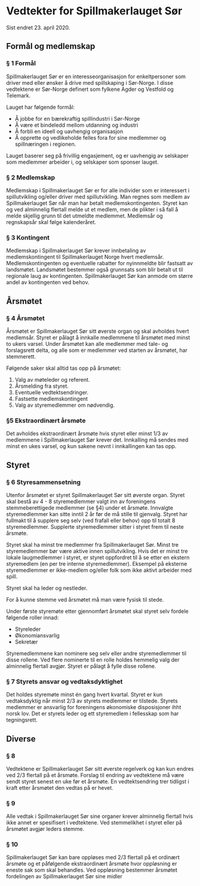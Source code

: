 # Vedtekter for Spillmakerlauget Sør

Sist endret 23. april 2020.

## Formål og medlemskap

### § 1 Formål 

Spillmakerlauget Sør er en interesseorganisasjon for enkeltpersoner som driver med eller ønsker å drive med spillskaping i Sør-Norge. I disse vedtektene er Sør-Norge definert som fylkene Agder og Vestfold og Telemark.

Lauget har følgende formål: 
- Å jobbe for en bærekraftig spillindustri i Sør-Norge 
- Å være et bindeledd mellom utdanning og industri 
- Å forbli en ideell og uavhengig organisasjon 
- Å opprette og vedlikeholde felles fora for sine medlemmer og spillnæringen i regionen. 

Lauget baserer seg på frivillig engasjement, og er uavhengig av selskaper som medlemmer arbeider i, og selskaper som sponser lauget. 

### § 2 Medlemskap 
Medlemskap i Spillmakerlauget Sør er for alle individer som er interessert i spillutvikling og/eller driver med spillutvikling. Man regnes som medlem av Spillmakerlauget Sør når man har betalt medlemskontingenten. Styret kan og ved alminnelig flertall melde ut et medlem, men de plikter i så fall å melde skjellig grunn til det utmeldte medlemmet.
Medlemsår og regnskapsår skal følge kalenderåret.

### § 3 Kontingent 
Medlemskap i Spillmakerlauget Sør krever innbetaling av medlemskontingent til Spillmakerlauget Norge hvert medlemsår. Medlemskontingenten og eventuelle rabatter for nyinnmeldte blir fastsatt av landsmøtet. Landsmøtet bestemmer også grunnsats som blir betalt ut til regionale laug av kontingenten. Spillmakerlauget Sør kan anmode om større andel av kontingenten ved behov. 
 
## Årsmøtet

### § 4 Årsmøtet 
Årsmøtet er Spillmakerlauget Sør sitt øverste organ og skal avholdes hvert medlemsår. Styret er pålagt å innkalle medlemmene til årsmøtet med minst to ukers varsel. Under årsmøtet kan alle medlemmer med tale- og forslagsrett delta, og alle som er medlemmer ved starten av årsmøtet, har stemmerett.

Følgende saker skal alltid tas opp på årsmøtet: 
1. Valg av møteleder og referent. 
2. Årsmelding fra styret. 
3. Eventuelle vedtektsendringer. 
4. Fastsette medlemskontingent 
5. Valg av styremedlemmer om nødvendig.

### §5 Ekstraordinært årsmøte 
Det avholdes ekstraordinært årsmøte hvis styret eller minst 1/3 av medlemmene i Spillmakerlauget Sør krever det. Innkalling må sendes med minst en ukes varsel, og kun sakene nevnt i innkallingen kan tas opp. 
 
## Styret

### § 6 Styresammensetning 
Utenfor årsmøtet er styret Spillmakerlauget Sør sitt øverste organ. Styret skal bestå av 4 - 8 styremedlemmer valgt inn av foreningens stemmeberettigede medlemmer (se §4) under et årsmøte. Innvalgte styremedlemmer kan sitte inntil 2 år før de må stille til gjenvalg. Styret har fullmakt til å supplere seg selv (ved frafall eller behov) opp til totalt 8 styremedlemmer. Supplerte styremedlemmer sitter i styret frem til neste årsmøte.

Styret skal ha minst tre medlemmer fra Spillmakerlauget Sør. Minst tre styremedlemmer bør være aktive innen spillutvikling. Hvis det er minst tre lokale laugmedlemmer i styret, er styret oppfordret til å se etter en ekstern styremedlem (en per tre interne styremedlemmer). Eksempel på eksterne styremedlemmer er ikke-medlem og/eller folk som ikke aktivt arbeider med spill.

Styret skal ha leder og nestleder.

For å kunne stemme ved årsmøtet må man være fysisk til stede.

Under første styremøte etter gjennomført årsmøtet skal styret selv fordele følgende roller innad: 
-	Styreleder 
-	Økonomiansvarlig 
-	Sekretær

Styremedlemmene kan nominere seg selv eller andre styremedlemmer til disse rollene. Ved flere nominerte til en rolle holdes hemmelig valg der alminnelig flertall avgjør. Styret er pålagt å fylle disse rollene.

### § 7 Styrets ansvar og vedtaksdyktighet
Det holdes styremøte minst én gang hvert kvartal. Styret er kun vedtaksdyktig når minst 2/3 av styrets medlemmer er tilstede. Styrets medlemmer er ansvarlig for foreningens økonomiske disposisjoner ihht norsk lov. Det er styrets leder og ett styremedlem i fellesskap som har tegningsrett. 
 
## Diverse

### § 8 
Vedtektene er Spillmakerlauget Sør sitt øverste regelverk og kan kun endres ved 2/3 flertall på et årsmøte. Forslag til endring av vedtektene må være sendt styret senest en uke før et årsmøte. En vedtektsendring trer tidligst i kraft etter årsmøtet den vedtas på er hevet. 

### § 9 
Alle vedtak i Spillmakerlauget Sør sine organer krever alminnelig flertall hvis ikke annet er spesifisert i vedtektene. Ved stemmelikhet i styret eller på årsmøtet avgjør leders stemme.

### § 10

Spillmakerlauget Sør kan bare oppløses med 2/3 flertall på et ordinært årsmøte og et påfølgende ekstraordinært årsmøte hvor oppløsning er eneste sak som skal behandles. Ved oppløsning bestemmer årsmøtet fordelingen av Spillmakerlauget Sør sine midler 

